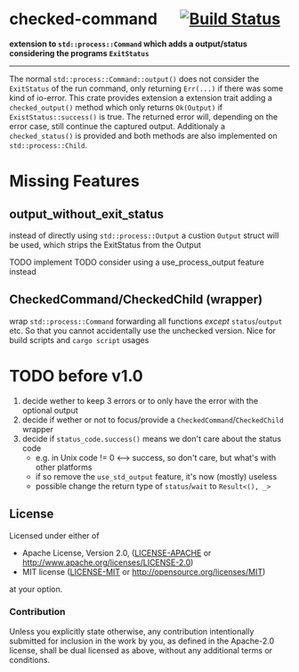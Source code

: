 
# checked-command &emsp; [![Build Status](https://travis-ci.org/dathinab/checked-command.svg?branch=master)](https://travis-ci.org/dathinab/checked-command)

**extension to `std::process::Command` which adds a output/status considering the programs `ExitStatus`**

---

The normal `std::process::Command::output()` does not consider the 
`ExitStatus` of the run command, only returning `Err(...)` if there was
some kind of io-error. This crate provides extension a extension trait
adding a `checked_output()` method which only returns `Ok(Output)` if
`ExistStatus::success()` is true. The returned error will, depending on
the error case, still continue the captured output. Additionaly a 
`checked_status()` is provided and both methods are also implemented
on `std::process::Child`.

# Missing Features

## output_without_exit_status

instead of directly using `std::process::Output` a custion `Output`
struct will be used, which strips the ExitStatus from the Output

TODO implement
TODO consider using a use_process_output feature instead

## CheckedCommand/CheckedChild (wrapper)

wrap `std::process::Command` forwarding all functions _except_ `status`/`output` etc.
So that you cannot accidentally use the unchecked version. Nice for build scripts and
`cargo script` usages

# TODO before v1.0

1. decide wether to keep 3 errors or to only have the error with the optional output
2. decide if wether or not to focus/provide a `CheckedCommand`/`CheckedChild` wrapper
3. decide if `status_code.success()` means we don't care about the status code
    - e.g. in Unix code != 0 <--> success, so don't care, but what's with other platforms
    - if so remove the `use_std_output` feature, it's now (mostly) useless
    - possible change the return type of `status`/`wait` to `Result<(), _>`
   

## License

Licensed under either of

 * Apache License, Version 2.0, ([LICENSE-APACHE](LICENSE-APACHE) or http://www.apache.org/licenses/LICENSE-2.0)
 * MIT license ([LICENSE-MIT](LICENSE-MIT) or http://opensource.org/licenses/MIT)

at your option.

### Contribution

Unless you explicitly state otherwise, any contribution intentionally submitted
for inclusion in the work by you, as defined in the Apache-2.0 license, shall be dual licensed as above, without any
additional terms or conditions.
